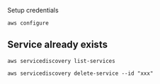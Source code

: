 Setup credentials

`aws configure`

## Service already exists

`aws servicediscovery list-services`

`aws servicediscovery delete-service --id "xxx"`
